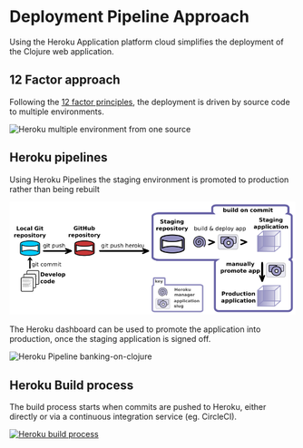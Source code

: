 # Deployment Pipeline Approach
Using the Heroku Application platform cloud simplifies the deployment of the Clojure web application.

## 12 Factor approach
Following the [12 factor principles](https://12factor.net/), the deployment is driven by source code to multiple environments.

![Heroku multiple environment from one source](https://raw.githubusercontent.com/jr0cket/developer-guides/gh-pages/heroku-multiple-environments-concept.png)


## Heroku pipelines
Using Heroku Pipelines the staging environment is promoted to production rather than being rebuilt

![Heroku Pipeline concept - staging and production](https://raw.githubusercontent.com/jr0cket/developer-guides/master/heroku-pipelines-staging-production.png)

The Heroku dashboard can be used to promote the application into production, once the staging application is signed off.

![Heroku Pipeline banking-on-clojure](https://raw.githubusercontent.com/practicalli/graphic-design/live/continuous-integration/heroku/heroku-pipeline-banking-on-clojure.png)


## Heroku Build process
The build process starts when commits are pushed to Heroku, either directly or via a continuous integration service (eg. CircleCI).

[![Heroku build process](https://raw.githubusercontent.com/jr0cket/developer-guides/gh-pages/heroku-deployment-process-simplified.png)](https://raw.githubusercontent.com/jr0cket/developer-guides/gh-pages/heroku-deployment-process-simplified.png)

